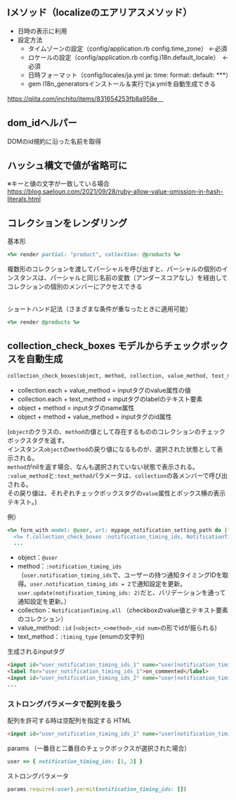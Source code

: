 ## lメソッド（localizeのエアリアスメソッド）
- 日時の表示に利用
- 設定方法
  - タイムゾーンの設定（config/application.rb config.time_zone） ←必須
  - ロケールの設定（config/application.rb config.i18n.default_locale）　←必須
  - 日時フォーマット（config/locales/ja.yml ja: time: format: default: ***）
  - gem i18n_generatorsインストール＆実行でja.ymlを自動生成できる

https://qiita.com/jnchito/items/831654253fb8a958e　

## dom_idヘルパー
DOMのid規約に沿った名前を取得

## ハッシュ構文で値が省略可に
※キーと値の文字が一致している場合  　
https://blog.saeloun.com/2021/09/28/ruby-allow-value-omission-in-hash-literals.html 

## コレクションをレンダリング
基本形
```ruby
<%= render partial: "product", collection: @products %>
```
複数形のコレクションを渡してパーシャルを呼び出すと、パーシャルの個別のインスタンスは、パーシャルと同じ名前の変数（アンダースコアなし）を経由してコレクションの個別のメンバーにアクセスできる

<br>
ショートハンド記法（さまざまな条件が重なったときに適用可能）

```ruby
<%= render @products %>
```

## collection_check_boxes モデルからチェックボックスを自動生成
```rb
collection_check_boxes(object, method, collection, value_method, text_method, options = {}, html_options = {}, &block)
```
- collection.each + value_method = inputタグのvalue属性の値
- collection.each + text_method = inputタグのlabelのテキスト要素
- object + method = inputタグのname属性
- object + method + value_method = inputタグのid属性


(`object`のクラスの、`method`の値として存在するもののコレクションのチェックボックスタグを返す。  
インスタンス`object`の`method`の戻り値になるものが、選択された状態として表示される。  
`method`がnilを返す場合、なんも選択されていない状態で表示される。  
`:value_method`と`:text_method`パラメータは、`collection`の各メンバーで呼び出される。  
その戻り値は、それぞれチェックボックスタグの`value`属性とボックス横の表示テキスト。)

例）
```rb
<%= form_with model: @user, url: mypage_notification_setting_path do |f| %>
  <%= f.collection_check_boxes :notification_timing_ids, NotificationTiming.all, :id, :timing_type do |b| %>
  ...
```
- object：`@user` 
- method：`:notification_timing_ids`  
  （`user.notification_timing_ids`で、ユーザーの持つ通知タイミングIDを取得。`user.notification_timing_ids = 2`で通知設定を更新。`user.update(notification_timing_ids: 2)`だと、バリデーションを通って通知設定を更新。）
- collection：`NotificationTiming.all` （checkboxのvalue値とテキスト要素のコレクション）
- value_method: `:id` (`<object>_<>method>_<id num>`の形でidが振られる)
- text_method：`:timing_type` (enumの文字列)

生成されるinputタグ
```html
<input id="user_notification_timing_ids_1" name="user[notification_timing_ids][]" type="checkbox" value="1" />
<label for="user_notification_timing_ids_1">on_commented</label>
<input id="user_notification_timing_ids_2" name="user[notification_timing_ids][]" type="checkbox" value="2" />
...
```

### ストロングパラメータで配列を扱う
配列を許可する時は空配列を指定する
HTML
```html
<input id="user_notification_timing_ids_1" name="user[notification_timing_ids][]" type="checkbox" value="1" />
```
params （一番目と二番目のチェックボックスが選択された場合）
```rb
user => { notification_timing_ids: [1, 2] }
```
ストロングパラメータ
```rb
params.require(:user).permit(notification_timing_ids: [])
```